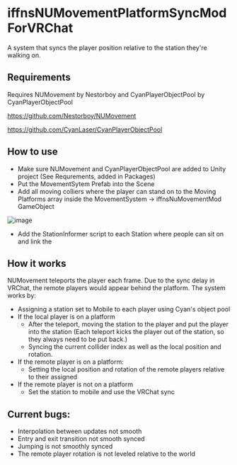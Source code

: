 # iffnsNUMovementPlatformSyncModForVRChat
A system that syncs the player position relative to the station they're walking on.
 
## Requirements
Requires NUMovement by Nestorboy and CyanPlayerObjectPool by CyanPlayerObjectPool

https://github.com/Nestorboy/NUMovement

https://github.com/CyanLaser/CyanPlayerObjectPool

## How to use
- Make sure NUMovement and CyanPlayerObjectPool are added to Unity project (See Requrements, added in Packages)
- Put the MovementSytem Prefab into the Scene
- Add all moving colliers where the player can stand on to the Moving Platforms array inside the MovementSystem -> iffnsNuMovementMod GameObject

![image](https://github.com/iffn/iffnsNUMovementPlatformSyncModForVRChat/assets/18383974/a7c27977-7188-466a-9c65-3f9c77867728)
- Add the StationInformer script to each Station where people can sit on and link the

## How it works
NUMovement teleports the player each frame. Due to the sync delay in VRChat, the remote players would appear behind the platform.
The system works by:
- Assigning a station set to Mobile to each player using Cyan's object pool
- If the local player is on a platform
  - After the teleport, moving the station to the player and put the player into the station (Each teleport kicks the player out of the station, so they always need to be put back.)
  - Syncing the current collider index as well as the local position and rotation.
- If the remote player is on a platform:
  - Setting the local position and rotation of the remote players relative to their assigned
- If the remote player is not on a platform
  - Set the station to mobile and use the VRChat sync

## Current bugs:
- Interpolation between updates not smooth
- Entry and exit transition not smooth synced
- Jumping is not smoothly synced
- The remote player rotation is not leveled relative to the world
